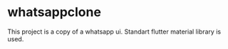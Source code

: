 # whatsappclone

This project is a copy of a whatsapp ui. Standart flutter material library is used.
